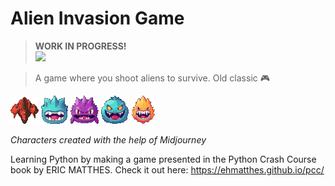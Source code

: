 # Alien Invasion Game

> **WORK IN PROGRESS!**
> <br/>
> ![](https://geps.dev/progress/90)

> A game where you shoot aliens to survive. Old classic 🎮

![Alien Invasion Ship](images/ship.gif) ![Alien One](images/alien_1.gif) ![Alien Two](images/alien_2.gif) ![Alien Three](images/alien_3.gif) ![Alien Four](images/alien_4.gif)

_Characters created with the help of Midjourney_

Learning Python by making a game presented in the Python Crash Course book by ERIC MATTHES. Check it out here:
https://ehmatthes.github.io/pcc/
